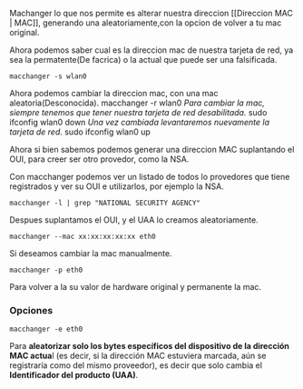 Machanger lo que nos permite es alterar nuestra direccion [[Direccion MAC | MAC]], generando una aleatoriamente,con la opcion de volver a tu mac original.

Ahora podemos saber cual es la direccion mac de nuestra tarjeta de red, ya sea la permatente(De facrica) o la actual que puede ser una falsificada.

	macchanger -s wlan0

Ahora podemos cambiar la direccion mac, con una mac aleatoria(Desconocida).
	macchanger -r wlan0
*Para cambiar la mac, siempre tenemos que tener nuestra tarjeta de red desabilitada.*
	sudo ifconfig wlan0 down
*Una vez cambiada levantaremos nuevamente la tarjeta de red.*
	sudo ifconfig wlan0 up

Ahora si bien sabemos podemos generar una direccion MAC suplantando el OUI, para creer ser otro provedor, como la NSA.

Con macchanger podemos ver un listado de todos lo provedores que tiene registrados y ver su OUI e utilizarlos, por ejemplo la NSA.

	macchanger -l | grep "NATIONAL SECURITY AGENCY"

Despues suplantamos el OUI, y el UAA lo creamos aleatoriamente.

	macchanger --mac xx:xx:xx:xx:xx eth0
Si deseamos cambiar la mac manualmente.

	macchanger -p eth0 
Para volver a la su valor de hardware original y permanente la mac.


### Opciones 

	macchanger -e eth0
Para **aleatorizar solo los bytes específicos del dispositivo de la dirección MAC actua**l (es decir, si la dirección MAC estuviera marcada, aún se registraría como del mismo proveedor), es decir que solo cambia el **Identificador del producto (UAA)**.